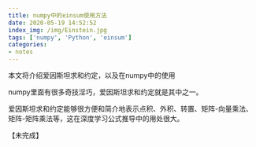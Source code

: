 ```yaml
---
title: numpy中的einsum使用方法
date: 2020-05-19 14:52:52
index_img: /img/Einstein.jpg
tags: ['numpy', 'Python', 'einsum']
categories: 
- notes
---
```

本文将介绍爱因斯坦求和约定，以及在numpy中的使用
<!--more--->

numpy里面有很多奇技淫巧，爱因斯坦求和约定就是其中之一。

爱因斯坦求和约定能够很方便和简介地表示点积、外积、转置、矩阵-向量乘法、矩阵-矩阵乘法等，这在深度学习公式推导中的用处很大。

【未完成】